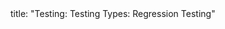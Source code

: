 <frontmatter>
title: "Testing: Testing Types: Regression Testing"
</frontmatter>

<include src="container-inPage-asFlat.md" boilerplate />